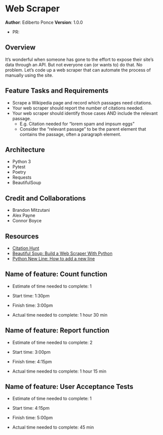 # Web Scraper

**Author**: Ediberto Ponce
**Version**: 1.0.0

- PR: []()

## Overview

It’s wonderful when someone has gone to the effort to expose their site’s data through an API.
But not everyone can (or wants to) do that.
No problem. Let’s code up a web scraper that can automate the process of manually using the site.

## Feature Tasks and Requirements
- Scrape a Wikipedia page and record which passages need citations.
- Your web scraper should report the number of citations needed.
- Your web scraper should identify those cases AND include the relevant passage.
  * E.g. Citation needed for “lorem spam and impsum eggs”
  * Consider the “relevant passage” to be the parent element that contains the passage, often a paragraph element.


## Architecture

- Python 3
- Pytest
- Poetry
- Requests
- BeautifulSoup


## Credit and Collaborations

- Brandon Mitzutani
- Alex Payne
- Connor Boyce


## Resources

- [Citation Hunt](https://citationhunt.toolforge.org/en?id=74244a1a&cat=3dded4f5)
- [Beautiful Soup: Build a Web Scraper With Python](https://realpython.com/beautiful-soup-web-scraper-python/#extract-attributes-from-html-elements)
- [Python New Line: How to add a new line](https://flexiple.com/python-new-line/#:~:text=In%20Python%2C%20the%20new%20line,displayed%20in%20a%20new%20line.)

## Name of feature: Count function 

- Estimate of time needed to complete: 1

- Start time: 1:30pm

- Finish time: 3:00pm

- Actual time needed to complete: 1 hour 30 min

## Name of feature: Report function

- Estimate of time needed to complete: 2

- Start time: 3:00pm

- Finish time: 4:15pm

- Actual time needed to complete: 1 hour 15 min

## Name of feature: User Acceptance Tests

- Estimate of time needed to complete: 1

- Start time: 4:15pm

- Finish time: 5:00pm

- Actual time needed to complete: 45 min